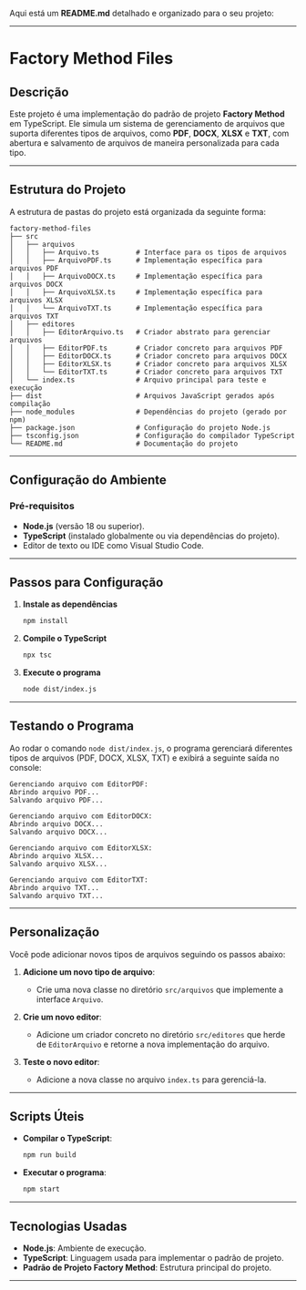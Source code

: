 Aqui está um **README.md** detalhado e organizado para o seu projeto:

---

# Factory Method Files

## Descrição

Este projeto é uma implementação do padrão de projeto **Factory Method** em TypeScript. Ele simula um sistema de gerenciamento de arquivos que suporta diferentes tipos de arquivos, como **PDF**, **DOCX**, **XLSX** e **TXT**, com abertura e salvamento de arquivos de maneira personalizada para cada tipo.

---

## Estrutura do Projeto

A estrutura de pastas do projeto está organizada da seguinte forma:

```
factory-method-files
├── src
│   ├── arquivos
│   │   ├── Arquivo.ts         # Interface para os tipos de arquivos
│   │   ├── ArquivoPDF.ts      # Implementação específica para arquivos PDF
│   │   ├── ArquivoDOCX.ts     # Implementação específica para arquivos DOCX
│   │   ├── ArquivoXLSX.ts     # Implementação específica para arquivos XLSX
│   │   └── ArquivoTXT.ts      # Implementação específica para arquivos TXT
│   ├── editores
│   │   ├── EditorArquivo.ts   # Criador abstrato para gerenciar arquivos
│   │   ├── EditorPDF.ts       # Criador concreto para arquivos PDF
│   │   ├── EditorDOCX.ts      # Criador concreto para arquivos DOCX
│   │   ├── EditorXLSX.ts      # Criador concreto para arquivos XLSX
│   │   └── EditorTXT.ts       # Criador concreto para arquivos TXT
│   └── index.ts               # Arquivo principal para teste e execução
├── dist                       # Arquivos JavaScript gerados após compilação
├── node_modules               # Dependências do projeto (gerado por npm)
├── package.json               # Configuração do projeto Node.js
├── tsconfig.json              # Configuração do compilador TypeScript
└── README.md                  # Documentação do projeto
```

---

## Configuração do Ambiente

### Pré-requisitos
- **Node.js** (versão 18 ou superior).
- **TypeScript** (instalado globalmente ou via dependências do projeto).
- Editor de texto ou IDE como Visual Studio Code.

---

## Passos para Configuração

1. **Instale as dependências**
   ```bash
   npm install
   ```

2. **Compile o TypeScript**
   ```bash
   npx tsc
   ```

3. **Execute o programa**
   ```bash
   node dist/index.js
   ```

---

## Testando o Programa

Ao rodar o comando `node dist/index.js`, o programa gerenciará diferentes tipos de arquivos (PDF, DOCX, XLSX, TXT) e exibirá a seguinte saída no console:

```
Gerenciando arquivo com EditorPDF:
Abrindo arquivo PDF...
Salvando arquivo PDF...

Gerenciando arquivo com EditorDOCX:
Abrindo arquivo DOCX...
Salvando arquivo DOCX...

Gerenciando arquivo com EditorXLSX:
Abrindo arquivo XLSX...
Salvando arquivo XLSX...

Gerenciando arquivo com EditorTXT:
Abrindo arquivo TXT...
Salvando arquivo TXT...
```

---

## Personalização

Você pode adicionar novos tipos de arquivos seguindo os passos abaixo:

1. **Adicione um novo tipo de arquivo**:
   - Crie uma nova classe no diretório `src/arquivos` que implemente a interface `Arquivo`.

2. **Crie um novo editor**:
   - Adicione um criador concreto no diretório `src/editores` que herde de `EditorArquivo` e retorne a nova implementação do arquivo.

3. **Teste o novo editor**:
   - Adicione a nova classe no arquivo `index.ts` para gerenciá-la.

---

## Scripts Úteis

- **Compilar o TypeScript**:
  ```bash
  npm run build
  ```

- **Executar o programa**:
  ```bash
  npm start
  ```

---

## Tecnologias Usadas

- **Node.js**: Ambiente de execução.
- **TypeScript**: Linguagem usada para implementar o padrão de projeto.
- **Padrão de Projeto Factory Method**: Estrutura principal do projeto.

---
